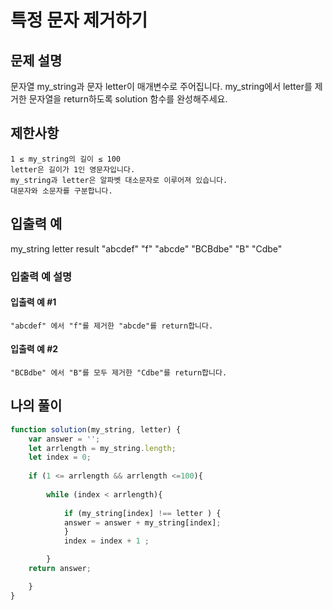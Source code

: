 #  특정 문자 제거하기

## 문제 설명

문자열 my_string과 문자 letter이 매개변수로 주어집니다. my_string에서 letter를 제거한 문자열을 return하도록 solution 함수를 완성해주세요.

## 제한사항

    1 ≤ my_string의 길이 ≤ 100
    letter은 길이가 1인 영문자입니다.
    my_string과 letter은 알파벳 대소문자로 이루어져 있습니다.
    대문자와 소문자를 구분합니다.

## 입출력 예
my_string 	letter 	result
"abcdef" 	"f" 	"abcde"
"BCBdbe" 	"B" 	"Cdbe"

### 입출력 예 설명

#### 입출력 예 #1

    "abcdef" 에서 "f"를 제거한 "abcde"를 return합니다.

#### 입출력 예 #2

    "BCBdbe" 에서 "B"를 모두 제거한 "Cdbe"를 return합니다.

## 나의 풀이 

```js 
function solution(my_string, letter) {
    var answer = '';
    let arrlength = my_string.length;
    let index = 0;
    
    if (1 <= arrlength && arrlength <=100){
        
        while (index < arrlength){
            
            if (my_string[index] !== letter ) {
            answer = answer + my_string[index];
            }
            index = index + 1 ;

        }
    return answer;

    }
}

```
